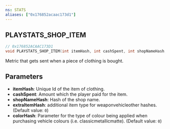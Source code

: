 ```yaml
---
ns: STATS
aliases: ["0x176852acaac173d1"]
---
```

## PLAYSTATS_SHOP_ITEM

```c
// 0x176852ACAAC173D1
void PLAYSTATS_SHOP_ITEM(int itemHash, int cashSpent, int shopNameHash, int extraItemHash, int colorHash);
```

Metric that gets sent when a piece of clothing is bought.


## Parameters
* **itemHash**: Unique Id of the item of clothing.
* **cashSpent**: Amount which the player paid for the item.
* **shopNameHash**: Hash of the shop name.
* **extraItemHash**: additional item type for weaponvehicleother hashes. (Default value: `0`)
* **colorHash**: Parameter for the type of colour being applied when purchasing vehicle colours (i.e. classicmetallicmatte). (Default value: `0`)
